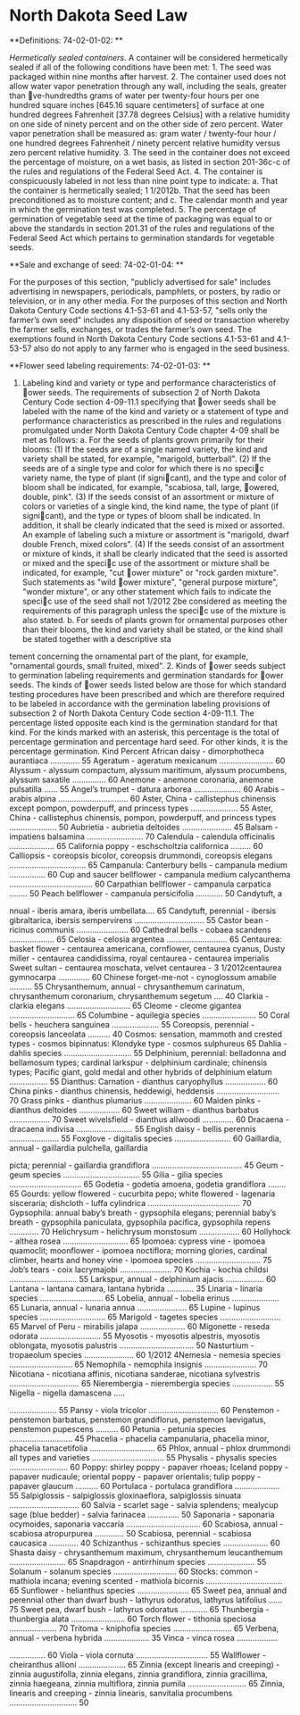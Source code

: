 # North Dakota Seed Law

**Definitions: 74-02-01-02: **

_Hermetically sealed containers._ A container will be considered hermetically sealed if all of the following conditions have been met: 1. The seed was packaged within nine months after harvest. 2. The container used does not allow water vapor penetration through any wall, including the seals, greater than ve-hundredths grams of water per twenty-four hours per one hundred square inches [645.16 square centimeters] of surface at one hundred degrees Fahrenheit [37.78 degrees Celsius] with a relative humidity on one side of ninety percent and on the other side of zero percent. Water vapor penetration shall be measured as: gram water / twenty-four hour / one hundred degrees Fahrenheit / ninety percent relative humidity versus zero percent relative humidity. 3. The seed in the container does not exceed the percentage of moisture, on a wet basis, as listed in section 201-36c-c of the rules and regulations of the Federal Seed Act. 4. The container is conspicuously labeled in not less than nine point type to indicate: a. That the container is hermetically sealed; 1 1/2012b. That the seed has been preconditioned as to moisture content; and c. The calendar month and year in which the germination test was completed. 5. The percentage of germination of vegetable seed at the time of packaging was equal to or above the standards in section 201.31 of the rules and regulations of the Federal Seed Act which pertains to germination standards for vegetable seeds.

**Sale and exchange of seed: 74-02-01-04: **

For the purposes of this section, "publicly advertised for sale" includes advertising in newspapers, periodicals, pamphlets, or posters, by radio or television, or in any other media. For the purposes of this section and North Dakota Century Code sections 4.1-53-61 and 4.1-53-57, "sells only the farmer’s own seed" includes any disposition of seed or transaction whereby the farmer sells, exchanges, or trades the farmer’s own seed. The exemptions found in North Dakota Century Code sections 4.1-53-61 and 4.1-53-57 also do not apply to any farmer who is engaged in the seed business.

**Flower seed labeling requirements: 74-02-01-03: **

 1. Labeling kind and variety or type and performance characteristics of ower seeds. The requirements of subsection 2 of North Dakota Century Code section 4-09-11.1 specifying that ower seeds shall be labeled with the name of the kind and variety or a statement of type and performance characteristics as prescribed in the rules and regulations promulgated under North Dakota Century Code chapter 4-09 shall be met as follows: a. For the seeds of plants grown primarily for their blooms: (1) If the seeds are of a single named variety, the kind and variety shall be stated, for example, "marigold, butterball". (2) If the seeds are of a single type and color for which there is no specic variety name, the type of plant (if signicant), and the type and color of bloom shall be indicated, for example, "scabiosa, tall, large, owered, double, pink". (3) If the seeds consist of an assortment or mixture of colors or varieties of a single kind, the kind name, the type of plant (if signicant), and the type or types of bloom shall be indicated. In addition, it shall be clearly indicated that the seed is mixed or assorted. An example of labeling such a mixture or assortment is "marigold, dwarf double French, mixed colors". (4) If the seeds consist of an assortment or mixture of kinds, it shall be clearly indicated that the seed is assorted or mixed and the specic use of the assortment or mixture shall be indicated, for example, "cut ower mixture" or "rock garden mixture". Such statements as "wild ower mixture", "general purpose mixture", "wonder mixture", or any other statement which fails to indicate the specic use of the seed shall not 1/2012 2be considered as meeting the requirements of this paragraph unless the specic use of the mixture is also stated. b. For seeds of plants grown for ornamental purposes other than their blooms, the kind and variety shall be stated, or the kind shall be stated together with a descriptive sta

tement concerning the ornamental part of the plant, for example, "ornamental gourds, small fruited, mixed". 2. Kinds of ower seeds subject to germination labeling requirements and germination standards for ower seeds. The kinds of ower seeds listed below are those for which standard testing procedures have been prescribed and which are therefore required to be labeled in accordance with the germination labeling provisions of subsection 2 of North Dakota Century Code section 4-09-11.1. The percentage listed opposite each kind is the germination standard for that kind. For the kinds marked with an asterisk, this percentage is the total of percentage germination and percentage hard seed. For other kinds, it is the percentage germination. Kind Percent African daisy - dimorphotheca aurantiaca ............. 55 Ageratum - ageratum mexicanum ........................ 60 Alyssum - alyssum compactum, alyssum maritimum, alyssum procumbens, alyssum saxatile ............... 60 Anemone - anemone coronaria, anemone pulsatilla ...... 55 Angel’s trumpet - datura arborea ..................... 60 Arabis - arabis alpina ............................... 60 Aster, China - callistephus chinensis except pompon, powderpuff, and princess types ..................... 55 Aster, China - callistephus chinensis, pompon, powderpuff, and princess types ..................... 50 Aubrietia - aubrietia deltoides ...................... 45 Balsam - impatiens balsamina ......................... 70 Calendula - calendula officinalis .................... 65 California poppy - eschscholtzia californica ......... 60 Calliopsis - coreopsis bicolor, coreopsis drummondi, coreopsis elegans .................................. 65 Campanula: Canterbury bells - campanula medium ................ 60 Cup and saucer bellflower - campanula medium calycanthema ..................................... 60 Carpathian bellflower - campanula carpatica ........ 50 Peach bellflower - campanula persicifolia ............ 50 Candytuft, a

nnual - iberis amara, iberis umbellata.... 65 Candytuft, perennial - ibersis gibraltarica, ibersis sempervirens ............................... 55 Castor bean - ricinus communis ....................... 60 Cathedral bells - cobaea scandens .................... 65 Celosia - celosia argentea ........................... 65 Centaurea: basket flower - centaurea americana, cornflower, centaurea cyanus, Dusty miller - centaurea candidissima, royal centaurea - centaurea imperialis Sweet sultan - centaurea moschata, velvet centaurea - 3 1/2012centaurea gymnocarpa .............. 60 Chinese forget-me-not - cynoglossum amabile .......... 55 Chrysanthemum, annual - chrysanthemum carinatum, chrysanthemum coronarium, chrysanthemum segetum .... 40 Clarkia - clarkia elegans ............................ 65 Cleome - cleome gigantea ............................. 65 Columbine - aquilegia species ........................ 50 Coral bells - heuchera sanguinea ..................... 55 Coreopsis, perennial - coreopsis lanceolata .......... 40 Cosmos: sensation, mammoth and crested types - cosmos bipinnatus: Klondyke type - cosmos sulphureus 65 Dahlia - dahlis species .............................. 55 Delphinium, perennial: belladonna and bellamosum types; cardinal larkspur - delphinium cardinale; chinensis types; Pacific giant, gold medal and other hybrids of delphinium elatum ................. 55 Dianthus: Carnation - dianthus caryophyllus .................. 60 China pinks - dianthus chinensis, heddewigi, heddensis ............................ 70 Grass pinks - dianthus plumarius ..................... 60 Maiden pinks - dianthus deltoides .................. 60 Sweet william - dianthus barbatus .................. 70 Sweet wivelsfield - dianthus allwoodi .............. 60 Dracaena - dracaena indivisa ......................... 55 English daisy - bellis perennis ...................... 55 Foxglove - digitalis species ......................... 60 Gaillardia, annual - gaillardia pulchella, gaillardia 

picta; perennial - gaillardia grandiflora ........................................ 45 Geum - geum species .................................. 55 Gilia - gilia species ................................ 65 Godetia - godetia amoena, godetia grandiflora ........ 65 Gourds: yellow flowered - cucurbita pepo; white flowered - lagenaria sisceraria; dishcloth - luffa cylindrica ......................................... 70 Gypsophila: annual baby’s breath - gypsophila elegans; perennial baby’s breath - gypsophila paniculata, gypsophila pacifica, gypsophila repens ............. 70 Helichrysum - helichrysum monstosum .................. 60 Hollyhock - althea rosea ............................. 65 Ipomoea: cypress vine - ipomoea quamoclit; moonflower - ipomoea noctiflora; morning glories, cardinal climber, hearts and honey vine - ipomoea species ............................. 75 Job’s tears - coix lacrymajobi ....................... 70 Kochia - kochia childsi .............................. 55 Larkspur, annual - delphinium ajacis ................. 60 Lantana - lantana camara, lantana hybrida ............ 35 Linaria - linaria species ............................ 65 Lobelia, annual - lobelia erinus ..................... 65 Lunaria, annual - lunaria annua ...................... 65 Lupine - lupinus species ............................. 65 Marigold - tagetes species ........................... 65 Marvel of Peru - mirabilis jalapa .................... 60 Migonette - reseda odorata ........................... 55 Myosotis - myosotis alpestris, myosotis oblongata, myosotis palustris ................................. 50 Nasturtium - tropaeolum species ...................... 60 1/2012 4Nemesia - nemesia species ............................ 65 Nemophila - nemophila insignis ....................... 70 Nicotiana - nicotiana affinis, nicotiana sanderae, nicotiana sylvestris ............................... 65 Nierembergia - nierembergia species .................. 55 Nigella - nigella damascena .....

..................... 55 Pansy - viola tricolor ............................... 60 Penstemon - penstemon barbatus, penstemon grandiflorus, penstemon laevigatus, penstemon pupescens .......... 60 Petunia - petunia species ............................ 45 Phacelia - phacelia campanularia, phacelia minor, phacelia tanacetifolia ............................. 65 Phlox, annual - phlox drummondi all types and varieties ................................ 55 Physalis - physalis species .......................... 60 Poppy: shirley poppy - papaver rhoeas; Iceland poppy - papaver nudicaule; oriental poppy - papaver orientalis; tulip poppy - papaver glaucum .......... 60 Portulaca - portulaca grandiflora .................... 55 Salpiglossis - salpiglossis gloxinaeflora, salpiglossis sinuata ............................... 60 Salvia - scarlet sage - salvia splendens; mealycup sage (blue bedder) - salvia farinacea .............. 50 Saponaria - saponaria ocymoides, saponaria vaccaria ................................. 60 Scabiosa, annual - scabiosa atropurpurea ............. 50 Scabiosa, perennial - scabiosa caucasica ............. 40 Schizanthus - schizanthus species .................... 60 Shasta daisy - chrysanthemum maximum, chrysanthemum leucanthemum ......................... 65 Snapdragon - antirrhinum species ..................... 55 Solanum - solanum species ............................ 60 Stocks: common - mathiola incana; evening scented - mathiola bicornis .................................. 65 Sunflower - helianthus species ....................... 65 Sweet pea, annual and perennial other than dwarf bush - lathyrus odoratus, lathyrus latifolius ...... 75 Sweet pea, dwarf bush - lathyrus odoratus ............ 65 Thunbergia - thunbergia alata ........................ 60 Torch flower - tithonia speciosa ..................... 70 Tritoma - kniphofia species .......................... 65 Verbena, annual - verbena hybrida .................... 35 Vinca - vinca rosea ..................

................ 60 Viola - viola cornuta ................................ 55 Wallflower - cheiranthus allioni ..................... 65 Zinnia (except linearis and creeping) - zinnia augustifolla, zinnia elegans, zinnia grandiflora, zinnia gracillima, zinnia haegeana, zinnia multiflora, zinnia pumila .......................... 65 Zinnia, linearis and creeping - zinnia linearis, sanvitalia procumbens .............................. 50